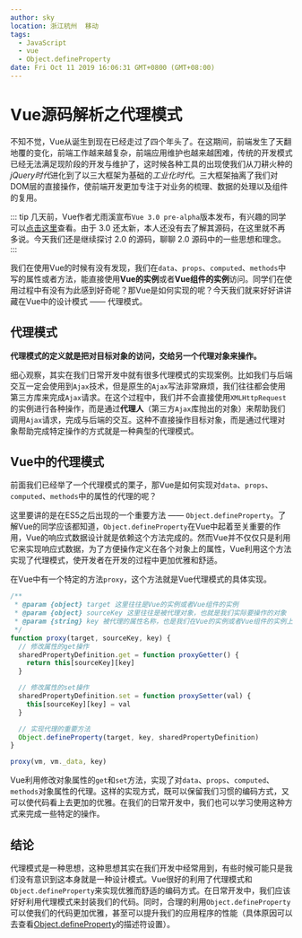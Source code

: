 ```yaml
---
author: sky
location: 浙江杭州	移动
tags: 
  - JavaScript
  - vue
  - Object.defineProperty
date: Fri Oct 11 2019 16:06:31 GMT+0800 (GMT+08:00)
---
```


# Vue源码解析之代理模式

不知不觉，Vue从诞生到现在已经走过了四个年头了。在这期间，前端发生了天翻地覆的变化，前端工作越来越复杂，前端应用维护也越来越困难，传统的开发模式已经无法满足现阶段的开发与维护了，这时候各种工具的出现使我们从刀耕火种的*jQuery时代*进化到了以三大框架为基础的*工业化时代*。三大框架抽离了我们对DOM层的直接操作，使前端开发更加专注于对业务的梳理、数据的处理以及组件的复用。

::: tip
几天前，Vue作者尤雨溪宣布`Vue 3.0 pre-alpha`版本发布，有兴趣的同学可以[点击这里](https://github.com/vuejs/vue-next)查看。由于 3.0 还太新，本人还没有去了解其源码，在这里就不再多说。今天我们还是继续探讨 2.0 的源码，聊聊 2.0 源码中的一些思想和理念。
:::

我们在使用Vue的时候有没有发现，我们在`data`、`props`、`computed`、`methods`中写的属性或者方法，能直接使用**Vue的实例**或者**Vue组件的实例**访问。同学们在使用过程中有没有为此感到好奇呢？那Vue是如何实现的呢？今天我们就来好好讲讲藏在Vue中的设计模式 —— 代理模式。

## 代理模式

**代理模式的定义就是把对目标对象的访问，交给另一个代理对象来操作。**

细心观察，其实在我们日常开发中就有很多代理模式的实现案例。比如我们与后端交互一定会使用到`Ajax`技术，但是原生的`Ajax`写法非常麻烦，我们往往都会使用第三方库来完成`Ajax`请求。在这个过程中，我们并不会直接使用`XMLHttpRequest`的实例进行各种操作，而是通过**代理人**（第三方`Ajax`库抛出的对象）来帮助我们调用`Ajax`请求，完成与后端的交互。这种不直接操作目标对象，而是通过代理对象帮助完成特定操作的方式就是一种典型的代理模式。

## Vue中的代理模式

前面我们已经举了一个代理模式的栗子，那Vue是如何实现对`data`、`props`、`computed`、`methods`中的属性的代理的呢？

这里要讲的是在ES5之后出现的一个重要方法 —— `Object.defineProperty`。了解Vue的同学应该都知道，`Object.defineProperty`在Vue中起着至关重要的作用，Vue的响应式数据设计就是依赖这个方法完成的。然而Vue并不仅仅只是利用它来实现响应式数据，为了方便操作定义在各个对象上的属性，Vue利用这个方法实现了代理模式，使开发者在开发的过程中更加优雅和舒适。

在Vue中有一个特定的方法`proxy`，这个方法就是Vue代理模式的具体实现。

```javascript
/**
 * @param {object} target 这里往往是Vue的实例或者Vue组件的实例
 * @param {object} sourceKey 这里往往是被代理对象，也就是我们实际要操作的对象
 * @param {string} key 被代理的属性名称，也是我们在Vue的实例或者Vue组件的实例上操作的属性名称
 */
function proxy(target, sourceKey, key) {
  // 修改属性的get操作
  sharedPropertyDefinition.get = function proxyGetter() {
    return this[sourceKey][key]
  }

  // 修改属性的set操作
  sharedPropertyDefinition.set = function proxySetter(val) {
    this[sourceKey][key] = val
  }

  // 实现代理的重要方法
  Object.defineProperty(target, key, sharedPropertyDefinition)
}

proxy(vm, vm._data, key)
```

Vue利用修改对象属性的`get`和`set`方法，实现了对`data`、`props`、`computed`、`methods`对象属性的代理。这样的实现方式，既可以保留我们习惯的编码方式，又可以使代码看上去更加的优雅。在我们的日常开发中，我们也可以学习使用这种方式来完成一些特定的操作。

## 结论

代理模式是一种思想，这种思想其实在我们开发中经常用到，有些时候可能只是我们没有意识到这本身就是一种设计模式。Vue很好的利用了代理模式和`Object.defineProperty`来实现优雅而舒适的编码方式。在日常开发中，我们应该好好利用代理模式来封装我们的代码。同时，合理的利用`Object.defineProperty`可以使我们的代码更加优雅，甚至可以提升我们的应用程序的性能（具体原因可以去查看[Object.defineProperty](https://developer.mozilla.org/zh-CN/docs/Web/JavaScript/Reference/Global_Objects/Object/defineProperty)的描述符设置）。
